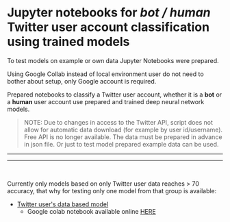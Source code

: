 <!-- # Classification model based console app -->

# Jupyter notebooks for _bot / human_ Twitter user account classification using trained models

To test models on example or own data Jupyter Notebooks were prepared.

Using Google Collab instead of local environment user do not need to bother about setup, only Google account is required.

Prepared notebooks to classify a Twitter user account, whether it is a **bot** or a **human** user account use prepared and trained deep neural network models.

> NOTE: Due to changes in access to the Twitter API, script does not allow for automatic data download (for example by user id/username). Free API is no longer available. The data must be prepared in advance in json file. Or just to test model prepared example data can be used.

---

---

<br>

Currently only models based on only Twitter user data reaches > 70 accuracy, that why for testing only one model from that group is available:

- [Twitter user's data based model](twitter_user_data_based_model/)
  - Google colab notebook available online [HERE](https://drive.google.com/file/d/1eFb4RME37gZZRIZhXusohbCp_zMS2YyF/view?usp=sharing)
